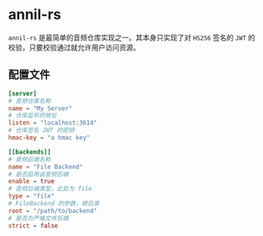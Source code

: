 # annil-rs

`annil-rs` 是最简单的音频仓库实现之一。其本身只实现了对 `HS256` 签名的 `JWT` 的校验，只要校验通过就允许用户访问资源。

## 配置文件

```toml
[server]
# 音频仓库名称
name = "My Server"
# 仓库监听的地址
listen = "localhost:3614"
# 仓库签名 JWT 的密钥
hmac-key = "a hmac key"

[[backends]]
# 音频后端名称
name = "File Backend"
# 是否启用该音频后端
enable = true
# 音频后端类型，此处为 file
type = "file"
# FileBackend 的参数，根目录
root = "/path/to/backend"
# 是否为严格文件后端
strict = false
```
